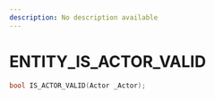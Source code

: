 ```yaml
---
description: No description available 
---
```


# ENTITY\_IS_ACTOR_VALID

```cpp
bool IS_ACTOR_VALID(Actor _Actor);
```